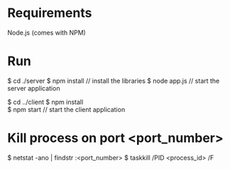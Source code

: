 # Requirements
Node.js (comes with NPM)

# Run
$ cd ./server
$ npm install       // install the libraries 
$ node app.js       // start the server application

$ cd ../client
$ npm install       
$ npm start         // start the client application

# Kill process on port <port_number> 
$ netstat -ano | findstr :<port_number>
$ taskkill /PID <process_id> /F
